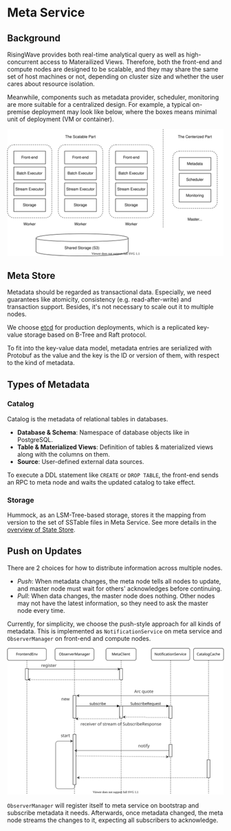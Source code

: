 # Meta Service

## Background

RisingWave provides both real-time analytical query as well as high-concurrent access to Materailized Views. Therefore, both the front-end and compute nodes are designed to be scalable, and they may share the same set of host machines or not, depending on cluster size and whether the user cares about resource isolation.

Meanwhile, components such as metadata provider, scheduler, monitoring are more suitable for a centralized design. For example, a typical on-premise deployment may look like below, where the boxes means minimal unit of deployment (VM or container).

![Cluster Deployment](./images/meta-service/cluster-deployment.svg)

## Meta Store

Metadata should be regarded as transactional data. Especially, we need guarantees like atomicity, consistency (e.g. read-after-write) and transaction support. Besides, it's not necessary to scale out it to multiple nodes.

We choose [etcd](https://etcd.io/) for production deployments, which is a replicated key-value storage based on B-Tree and Raft protocol.

To fit into the key-value data model, metadata entries are serialized with Protobuf as the value and the key is the ID or version of them, with respect to the kind of metadata.

## Types of Metadata
### Catalog

Catalog is the metadata of relational tables in databases. 

- **Database & Schema**: Namespace of database objects like in PostgreSQL.
- **Table & Materialized Views**: Definition of tables & materialized views along with the columns on them.
- **Source**: User-defined external data sources.

To execute a DDL statement like `CREATE` or `DROP TABLE`, the front-end sends an RPC to meta node and waits the updated catalog to take effect.

### Storage

Hummock, as an LSM-Tree-based storage, stores it the mapping from version to the set of SSTable files in Meta Service. See more details in the [overview of State Store](./state-store-overview.md).

## Push on Updates

There are 2 choices for how to distribute information across multiple nodes. 

* *Push*: When metadata changes, the meta node tells all nodes to update, and master node must wait for others' acknowledges before continuing. 
* *Pull*: When data changes, the master node does nothing. Other nodes may not have the latest information, so they need to ask the master node every time.

Currently, for simplicity, we choose the push-style approach for all kinds of metadata. This is implemented as `NotificationService` on meta service and `ObserverManager` on front-end and compute nodes. 

![Notification](./images/meta-service/notification.svg)

`ObserverManager` will register itself to meta service on bootstrap and subscribe metadata it needs. Afterwards, once metadata changed, the meta node streams the changes to it, expecting all subscribers to acknowledge. 

